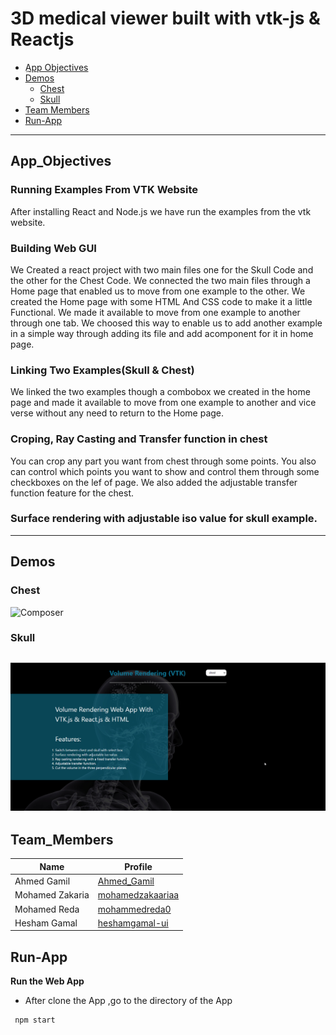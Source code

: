 # 3D medical viewer built with vtk-js & Reactjs
- [ِApp Objectives](#App_Objectives)
- [Demos](#Demos)
    - [Chest](#Chest)
    - [Skull](#Skull)
- [Team Members](#Team_Members)
- [Run-App](#Run-App)  
------
## App_Objectives
### Running Examples From VTK Website
After installing React and Node.js we have run the examples from the vtk website.

### Building Web GUI
We Created a react project with two main files one for the Skull Code and the other for the Chest Code. We connected the two main files through a Home page that enabled us to move from one example to the other. We created the Home page with some HTML And CSS code to make it a little Functional. We made it available to move from one example to another through one tab.
We choosed this way to enable us to add another example in a simple way through adding its file and add acomponent for it in home page.

### Linking Two Examples(Skull & Chest)
We linked the two examples though a combobox we created in the home page and made it available to move from one example to another and vice verse without any need to return to the Home page.

### Croping, Ray Casting and Transfer function in chest
You can crop any part you want from chest through some points. You also can control which points you want to show and control them through some checkboxes on the lef of page.
We also added the adjustable transfer function feature for the chest.

### Surface rendering with adjustable iso value for skull example.

------
## Demos
### Chest
![Composer](docs/chest.gif)
### Skull
![Composer](docs/skull.gif)
-----
## Team_Members
| Name         |Profile|
|--------------|--------|
| Ahmed Gamil |[Ahmed_Gamil](#https://github.com/Ahmed-Gamiel)|
| Mohamed Zakaria    | [mohamedzakaariaa](#https://github.com/mohamedzakaariaa) |
| Mohamed Reda  |[mohammedreda0](#https://github.com/mohammedreda0)|
| Hesham Gamal  |[heshamgamal-ui](#https://github.com/heshamgamal-ui)|

## Run-App
**Run the Web App**
- After clone the App ,go to the directory of the App
```sh
 npm start
```

